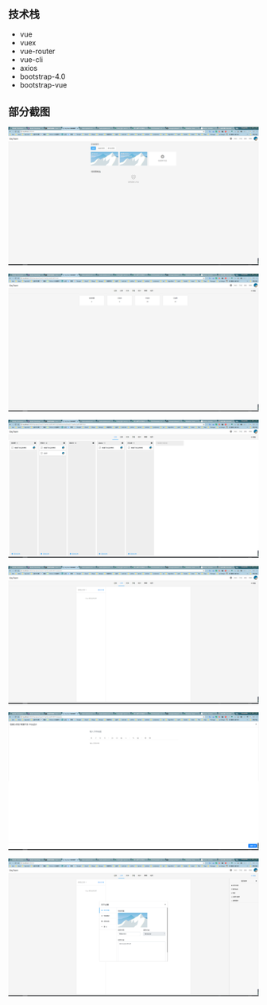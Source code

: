 #


## 技术栈
- vue
- vuex
- vue-router
- vue-cli
- axios
- bootstrap-4.0
- bootstrap-vue


## 部分截图

![](./screenshot/index.png)

![](./screenshot/2.png)

![](./screenshot/3.png)

![](./screenshot/4.png)

![](./screenshot/5.png)

![](./screenshot/6.png)






